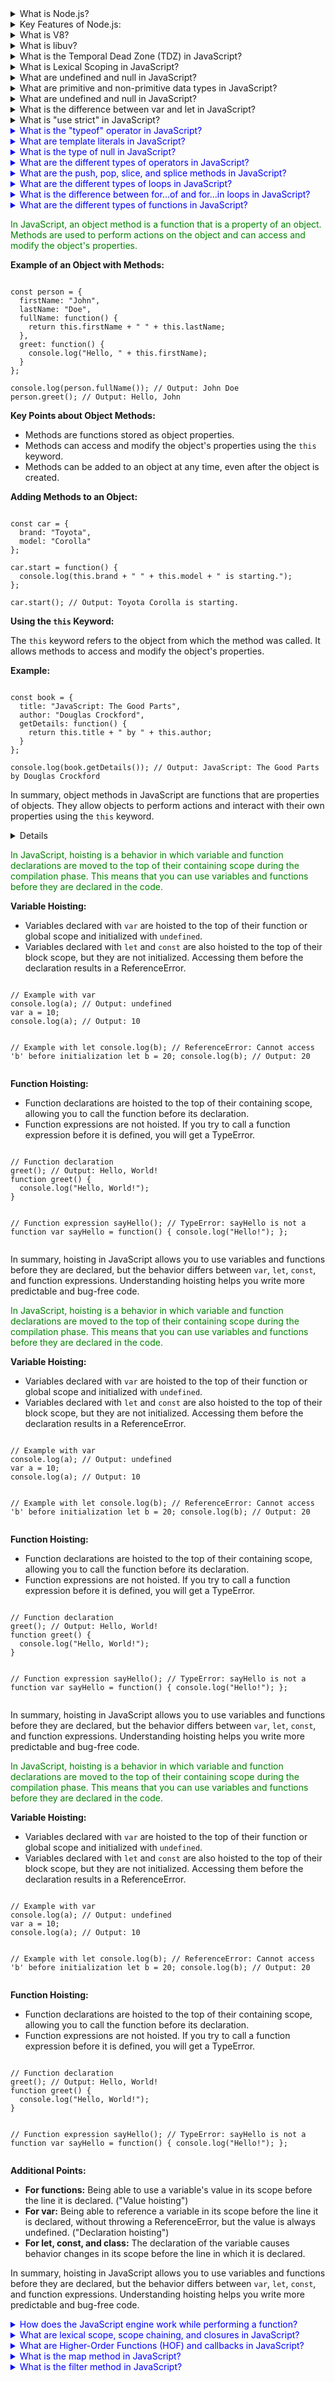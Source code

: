 <details>
  <summary>What is Node.js?</summary>
  <p>Node.js is an open-source, cross-platform JavaScript runtime environment. It allows developers to run JavaScript on the server side, outside of a browser.</p>
</details>

<details>
  <summary>Key Features of Node.js:</summary>
  <p>
    <ul>
      <li><strong>Event-driven and Asynchronous:</strong> Non-blocking I/O makes it ideal for handling multiple requests simultaneously.</li>
      <li><strong>Single-threaded but Scalable:</strong> Uses a single thread with event looping to handle many connections.</li>
      <li><strong>Fast Execution:</strong> Built on V8, it compiles JavaScript directly into machine code for speed.</li>
      <li><strong>NPM (Node Package Manager):</strong> A huge library of open-source packages to accelerate development.</li>
      <li><strong>Cross-platform:</strong> Works on Windows, Linux, and macOS.</li>
    </ul>
  </p>
</details>

<details>
  <summary>What is V8?</summary>
  <p>V8 is Google’s open-source JavaScript engine, written in C++. It powers Google Chrome and many other applications, including Node.js. V8 is responsible for executing JavaScript code by converting it directly into machine code, which makes it extremely fast.</p>
</details>

<details>
  <summary>What is libuv?</summary>
  <p>libuv is a multi-platform support library with a focus on asynchronous I/O. It provides the event loop and all the asynchronous behaviors of Node.js, including file system operations, DNS, network, child processes, pipes, signal handling, polling, and streaming.</p>
</details>

<details>
  <summary>What is the Temporal Dead Zone (TDZ) in JavaScript?</summary>
  <p>The Temporal Dead Zone (TDZ) in JavaScript refers to the period of time during which a variable is declared using <code>let</code> or <code>const</code> but has not yet been initialized. During this time, any attempt to access the variable will result in a ReferenceError. The TDZ starts from the beginning of the block where the variable is declared and ends when the variable is initialized with a value. This behavior helps prevent the use of variables before they are properly initialized, which can lead to bugs and unpredictable behavior in the code.</p>
</details>

<details>
  <summary>What is Lexical Scoping in JavaScript?</summary>
  <p>Lexical scoping, also known as static scoping, is a convention used in JavaScript to determine the scope of a variable based on its position within the source code. In lexical scoping, a variable defined inside a function is only accessible within that function and any nested functions. This means that the scope of a variable is determined by the structure of the code and the location where the variable is declared, rather than the runtime context. Lexical scoping helps in maintaining the modularity and predictability of the code by ensuring that variables are only accessible within their defined scope.</p>
</details>

<details>
  <summary>What are undefined and null in JavaScript?</summary>
  <p>In JavaScript, <code>undefined</code> and <code>null</code> are two distinct types that represent the absence of a value.

<strong>undefined:</strong> A variable is automatically assigned the value <code>undefined</code> when it is declared but not initialized. It indicates that a variable has been declared but has not yet been assigned a value. For example:

  <pre><code>let a;
  console.log(a); // Output: undefined</code></pre>

<strong>null:</strong> <code>null</code> is an assignment value that can be explicitly set to indicate that a variable has no value. It is often used to signify that a variable should be empty. For example:

  <pre><code>let b = null;
  console.log(b); // Output: null</code></pre>

While both <code>undefined</code> and <code>null</code> represent the absence of a value, they are used in different contexts and have different meanings. <code>undefined</code> is typically used by the JavaScript engine, whereas <code>null</code> is used by programmers to indicate an intentional absence of value.</p>

</details>

<details>
  <summary>What are primitive and non-primitive data types in JavaScript?</summary>
  <p>In JavaScript, data types can be categorized into two main types: primitive and non-primitive (or reference) data types.

<strong>Primitive Data Types:</strong> These are the most basic data types in JavaScript and include:

  <ul>
    <li><code>String</code>: Represents textual data. Example: <code>let str = "Hello";</code></li>
    <li><code>Number</code>: Represents numeric data. Example: <code>let num = 42;</code></li>
    <li><code>Boolean</code>: Represents true or false values. Example: <code>let isTrue = true;</code></li>
    <li><code>Undefined</code>: Represents a variable that has been declared but not initialized. Example: <code>let a;</code></li>
    <li><code>Null</code>: Represents an intentional absence of value. Example: <code>let b = null;</code></li>
    <li><code>Symbol</code>: Represents a unique and immutable value. Example: <code>let sym = Symbol('sym');</code></li>
    <li><code>BigInt</code>: Represents integers with arbitrary precision. Example: <code>let bigInt = 123n;</code></li>
  </ul>

<strong>Non-Primitive Data Types:</strong> These are also known as reference data types and include:

  <ul>
    <li><code>Object</code>: Represents a collection of properties. Example: <code>let obj = { name: "John", age: 30 };</code></li>
    <li><code>Array</code>: Represents an ordered list of values. Example: <code>let arr = [1, 2, 3];</code></li>
    <li><code>Function</code>: Represents a block of code designed to perform a particular task. Example: <code>function greet() { console.log("Hello"); }</code></li>
  </ul>

Primitive data types are immutable, meaning their values cannot be changed once created. Non-primitive data types, on the other hand, are mutable and can have their properties or elements modified. Additionally, primitive data types are stored directly in the memory location, whereas non-primitive data types are stored as references to the memory location.</p>

</details>

<details>
  <summary>What are undefined and null in JavaScript?</summary>
  <p>In JavaScript, <code>undefined</code> and <code>null</code> are two distinct types that represent the absence of a value.

<strong>undefined:</strong> A variable is automatically assigned the value <code>undefined</code> when it is declared but not initialized. It indicates that a variable has been declared but has not yet been assigned a value. For example:

  <pre><code>let a;
  console.log(a); // Output: undefined</code></pre>

<strong>null:</strong> <code>null</code> is an assignment value that can be explicitly set to indicate that a variable has no value. It is often used to signify that a variable should be empty. For example:

  <pre><code>let b = null;
  console.log(b); // Output: null</code></pre>

While both <code>undefined</code> and <code>null</code> represent the absence of a value, they are used in different contexts and have different meanings. <code>undefined</code> is typically used by the JavaScript engine, whereas <code>null</code> is used by programmers to indicate an intentional absence of value.</p>

</details>

<details>
  <summary>What is the difference between var and let in JavaScript?</summary>
  <p>In JavaScript, <code>var</code> and <code>let</code> are used to declare variables, but they have different behaviors.

When JavaScript code is executed, it goes through two phases: the creation phase and the execution phase. During the creation phase, the JavaScript engine scans the code and allocates memory for variables and functions. This is known as hoisting.

<strong>var:</strong> Variables declared with <code>var</code> are hoisted to the top of their containing function or global scope. During the creation phase, they are initialized with <code>undefined</code>. This means that you can reference a <code>var</code> variable before its declaration without causing an error, but it will have the value <code>undefined</code> until the execution phase assigns it a value. For example:

  <pre><code>console.log(a); // Output: undefined
  var a = 10;
  console.log(a); // Output: 10</code></pre>

<strong>let:</strong> Variables declared with <code>let</code> are also hoisted, but they are not initialized. Instead, they are placed in a "temporal dead zone" (TDZ) from the start of the block until the declaration is encountered. Accessing a <code>let</code> variable before its declaration will result in a ReferenceError. For example:

  <pre><code>console.log(b); // ReferenceError: Cannot access 'b' before initialization
  let b = 20;
  console.log(b); // Output: 20</code></pre>

In summary, <code>var</code> is function-scoped and initialized with <code>undefined</code> during the creation phase, while <code>let</code> is block-scoped and not initialized until the execution phase, resulting in a ReferenceError if accessed before declaration.</p>

</details>

<details>
  <summary>What is "use strict" in JavaScript?</summary>
  <p><code>"use strict"</code> is a directive introduced in ECMAScript 5 that enables strict mode in JavaScript. Strict mode is a way to opt in to a restricted variant of JavaScript, which helps catch common coding mistakes and "unsafe" actions, such as defining global variables. It can be applied to an entire script or to individual functions.

<strong>Benefits of using "use strict":</strong>

  <ul>
    <li>Eliminates some JavaScript silent errors by changing them to throw errors.</li>
    <li>Fixes mistakes that make it difficult for JavaScript engines to perform optimizations, leading to faster code execution.</li>
    <li>Prohibits some syntax likely to be defined in future versions of ECMAScript.</li>
  </ul>

<strong>Examples of strict mode behavior:</strong>

  <pre><code>
  // Without strict mode
  x = 10; // This will not throw an error
  console.log(x); // Output: 10

  // With strict mode
  "use strict";
  y = 20; // This will throw a ReferenceError: y is not defined
  console.log(y);
  </code></pre>

<strong>How to enable strict mode:</strong>

  <pre><code>
  // For an entire script
  "use strict";
  // Your code here

  // For a specific function
  function myFunction() {
    "use strict";
    // Function code here
  }
  </code></pre>

In summary, <code>"use strict"</code> helps improve the quality of your code by catching common errors and preventing the use of unsafe features.</p>

</details>

<details>
  <summary style="color: blue;">What is the "typeof" operator in JavaScript?</summary>
  <p style="color: green;">The <code>typeof</code> operator in JavaScript is used to determine the type of a given variable or expression. It returns a string indicating the type of the operand. The <code>typeof</code> operator is useful for debugging and ensuring that variables are of the expected type.

<strong>Examples of using the "typeof" operator:</strong>

  <pre><code>
  console.log(typeof 42); // Output: "number"
  console.log(typeof 'hello'); // Output: "string"
  console.log(typeof true); // Output: "boolean"
  console.log(typeof undefined); // Output: "undefined"
  console.log(typeof null); // Output: "object" (this is a known quirk in JavaScript)
  console.log(typeof { name: 'John' }); // Output: "object"
  console.log(typeof function() {}); // Output: "function"
  console.log(typeof Symbol('symbol')); // Output: "symbol"
  console.log(typeof 123n); // Output: "bigint"
  </code></pre>

<strong>Special cases:</strong>

  <ul>
    <li><code>typeof null</code> returns "object". This is a known issue in JavaScript and is considered a bug, but it has been retained for backward compatibility.</li>
    <li><code>typeof NaN</code> returns "number". NaN stands for "Not-a-Number", but it is still considered a numeric type.</li>
  </ul>

In summary, the <code>typeof</code> operator is a simple and effective way to check the type of a variable or expression in JavaScript.</p>

</details>
<details>
  <summary style="color: blue;">What are template literals in JavaScript?</summary>
  <p style="color: green;">Template literals are a feature in JavaScript introduced in ES6 (ECMAScript 2015) that allow for easier and more readable string interpolation, multi-line strings, and embedded expressions. Template literals are enclosed by backticks (<code>`</code>) instead of single or double quotes.

<strong>Key features of template literals:</strong>

  <ul>
    <li><strong>String Interpolation:</strong> Template literals allow for embedding expressions within strings using the <code>${expression}</code> syntax. This makes it easier to create dynamic strings. For example:
    <pre><code>
    const name = 'John';
    const greeting = `Hello, ${name}!`;
    console.log(greeting); // Output: Hello, John!
    </code></pre></li>

    <li><strong>Multi-line Strings:</strong> Template literals can span multiple lines without the need for concatenation or escape characters. For example:
    <pre><code>
    const multiLineString = `This is a string
    that spans multiple
    lines.`;
    console.log(multiLineString);
    </code></pre></li>

    <li><strong>Embedded Expressions:</strong> You can embed any valid JavaScript expression within a template literal. For example:
    <pre><code>
    const a = 5;
    const b = 10;
    console.log(`The sum of a and b is ${a + b}.`); // Output: The sum of a and b is 15.
    </code></pre></li>

  </ul>

<strong>Tagged Templates:</strong> Template literals also support tagged templates, which allow you to parse template literals with a function. For example:

  <pre><code>
  function tag(strings, ...values) {
    console.log(strings);
    console.log(values);
    return 'Tagged template';
  }
  const result = tag`Hello, ${name}!`;
  console.log(result); // Output: Tagged template
  </code></pre>

In summary, template literals provide a more powerful and flexible way to work with strings in JavaScript, making code easier to read and write.</p>

</details>
<details>
  <summary style="color: blue;">What is the type of null in JavaScript?</summary>
  <p style="color: green;">In JavaScript, the <code>typeof</code> operator returns "object" when applied to <code>null</code>. This is a well-known quirk in JavaScript and is considered a bug in the language, but it has been retained for backward compatibility.

<strong>Example:</strong>

  <pre><code>
  console.log(typeof null); // Output: "object"
  </code></pre>

<strong>Explanation:</strong>

  <p>The reason <code>typeof null</code> returns "object" is due to the way JavaScript was originally designed. In the first implementation of JavaScript, values were represented as a type tag and a value. The type tag for objects was 0. <code>null</code> was represented as the NULL pointer (0x00), which also had the type tag of 0, leading to <code>typeof null</code> returning "object".</p>

  <p>Despite this quirk, <code>null</code> is not an object. It is a primitive value that represents the intentional absence of any object value. To check for <code>null</code> values, it is recommended to use strict equality (<code>===</code>) instead of <code>typeof</code>:</p>
  <pre><code>
  const value = null;
  console.log(value === null); // Output: true
  </code></pre>

In summary, while <code>typeof null</code> returns "object" due to a historical quirk, <code>null</code> is actually a primitive value representing the absence of any object value.</p>

</details>
<details>
  <summary style="color: blue;">What are the different types of operators in JavaScript?</summary>
  <p style="color: green;">JavaScript provides a variety of operators that can be used to perform different operations on values. These operators can be categorized into several types:

<strong>1. Arithmetic Operators:</strong> Used to perform arithmetic calculations.

  <ul>
    <li><code>+</code> (Addition): Adds two numbers. Example: <code>5 + 3</code></li>
    <li><code>-</code> (Subtraction): Subtracts one number from another. Example: <code>5 - 3</code></li>
    <li><code>*</code> (Multiplication): Multiplies two numbers. Example: <code>5 * 3</code></li>
    <li><code>/</code> (Division): Divides one number by another. Example: <code>5 / 3</code></li>
    <li><code>%</code> (Modulus): Returns the remainder of a division. Example: <code>5 % 3</code></li>
    <li><code>**</code> (Exponentiation): Raises the first operand to the power of the second operand. Example: <code>5 ** 3</code></li>
  </ul>

<strong>2. Comparison Operators:</strong> Used to compare two values.

  <ul>
    <li><code>==</code> (Equal to): Checks if two values are equal. Example: <code>5 == '5'</code></li>
    <li><code>===</code> (Strict equal to): Checks if two values are equal and of the same type. Example: <code>5 === 5</code></li>
    <li><code>!=</code> (Not equal to): Checks if two values are not equal. Example: <code>5 != '5'</code></li>
    <li><code>!==</code> (Strict not equal to): Checks if two values are not equal and not of the same type. Example: <code>5 !== '5'</code></li>
    <li><code>></code> (Greater than): Checks if the left operand is greater than the right operand. Example: <code>5 > 3</code></li>
    <li><code><</code> (Less than): Checks if the left operand is less than the right operand. Example: <code>5 < 3</code></li>
    <li><code>>=</code> (Greater than or equal to): Checks if the left operand is greater than or equal to the right operand. Example: <code>5 >= 3</code></li>
    <li><code><=</code> (Less than or equal to): Checks if the left operand is less than or equal to the right operand. Example: <code>5 <= 3</code></li>
  </ul>

<strong>3. Logical Operators:</strong> Used to perform logical operations.

  <ul>
    <li><code>&&</code> (Logical AND): Returns true if both operands are true. Example: <code>true && false</code></li>
    <li><code>||</code> (Logical OR): Returns true if at least one operand is true. Example: <code>true || false</code></li>
    <li><code>!</code> (Logical NOT): Returns true if the operand is false. Example: <code>!true</code></li>
  </ul>

<strong>4. Assignment Operators:</strong> Used to assign values to variables.

  <ul>
    <li><code>=</code> (Assignment): Assigns the value of the right operand to the left operand. Example: <code>x = 5</code></li>
    <li><code>+=</code> (Addition assignment): Adds the right operand to the left operand and assigns the result to the left operand. Example: <code>x += 5</code></li>
    <li><code>-=</code> (Subtraction assignment): Subtracts the right operand from the left operand and assigns the result to the left operand. Example: <code>x -= 5</code></li>
    <li><code>*=</code> (Multiplication assignment): Multiplies the left operand by the right operand and assigns the result to the left operand. Example: <code>x *= 5</code></li>
    <li><code>/=</code> (Division assignment): Divides the left operand by the right operand and assigns the result to the left operand. Example: <code>x /= 5</code></li>
    <li><code>%=</code> (Modulus assignment): Takes the modulus using the two operands and assigns the result to the left operand. Example: <code>x %= 5</code></li>
  </ul>

<strong>5. Conditional (Ternary) Operator:</strong> Used to assign a value to a variable based on a condition.

  <ul>
    <li><code>condition ? value1 : value2</code>: If the condition is true, the operator returns the value of <code>value1</code>; otherwise, it returns the value of <code>value2</code>. Example: <code>let result = (x > 10) ? 'Greater' : 'Smaller';</code></li>
  </ul>

In summary, JavaScript provides a wide range of operators that allow you to perform various operations on values, making it a powerful and flexible language.</p>

</details>
<details>
  <summary style="color: blue;">What are the push, pop, slice, and splice methods in JavaScript?</summary>
  <p style="color: green;">In JavaScript, arrays come with several built-in methods that allow you to manipulate their elements. Four commonly used methods are <code>push</code>, <code>pop</code>, <code>slice</code>, and <code>splice</code>.

<strong>1. push:</strong> Adds one or more elements to the end of an array and returns the new length of the array.

  <pre><code>
  let arr = [1, 2, 3];
  arr.push(4);
  console.log(arr); // Output: [1, 2, 3, 4]
  </code></pre>

<strong>2. pop:</strong> Removes the last element from an array and returns that element. This method changes the length of the array.

  <pre><code>
  let arr = [1, 2, 3];
  let lastElement = arr.pop();
  console.log(arr); // Output: [1, 2, 3]
  console.log(lastElement); // Output: 3
  </code></pre>

<strong>3. slice:</strong> Returns a shallow copy of a portion of an array into a new array object selected from start to end (end not included). The original array will not be modified.

  <pre><code>
  let arr = [1, 2, 3, 4, 5];
  let slicedArr = arr.slice(1, 3);
  console.log(slicedArr); // Output: [2, 3]
  console.log(arr); // Output: [1, 2, 3, 4, 5]
  </code></pre>

<strong>4. splice:</strong> Changes the contents of an array by removing or replacing existing elements and/or adding new elements in place. This method modifies the original array.

  <pre><code>
  let arr = [1, 2, 3, 4, 5];
  let removedElements = arr.splice(2, 2, 'a', 'b');
  console.log(arr); // Output: [1, 2, 'a', 'b', 5]
  console.log(removedElements); // Output: [3, 4]
  </code></pre>

<strong>Comparison Table:</strong>

  <table>
    <tr>
      <th>Method</th>
      <th>Description</th>
      <th>Modifies Original Array</th>
      <th>Returns</th>
    </tr>
    <tr>
      <td><code>push</code></td>
      <td>Adds one or more elements to the end of an array</td>
      <td>Yes</td>
      <td>New length of the array</td>
    </tr>
    <tr>
      <td><code>pop</code></td>
      <td>Removes the last element from an array</td>
      <td>Yes</td>
      <td>The removed element</td>
    </tr>
    <tr>
      <td><code>slice</code></td>
      <td>Returns a shallow copy of a portion of an array</td>
      <td>No</td>
      <td>A new array containing the extracted elements</td>
    </tr>
    <tr>
      <td><code>splice</code></td>
      <td>Changes the contents of an array by removing/replacing elements</td>
      <td>Yes</td>
      <td>An array containing the removed elements</td>
    </tr>
  </table>

In summary, <code>push</code>, <code>pop</code>, <code>slice</code>, and <code>splice</code> are powerful array methods in JavaScript that allow you to manipulate arrays in various ways, each with its own specific use case.</p>

</details>
<details>
  <summary style="color: blue;">What are the different types of loops in JavaScript?</summary>
  <p style="color: green;">JavaScript provides several types of loops that allow you to execute a block of code multiple times. The main types of loops are <code>for</code>, <code>while</code>, <code>do-while</code>, <code>for-in</code>, and <code>for-of</code>.

<strong>1. for Loop:</strong> Used to execute a block of code a specific number of times.

  <pre><code>
  for (let i = 0; i < 5; i++) {
    console.log(i);
  }
  // Output: 0 1 2 3 4
  </code></pre>

<strong>2. while Loop:</strong> Used to execute a block of code as long as a specified condition is true.

  <pre><code>
  let i = 0;
  while (i < 5) {
    console.log(i);
    i++;
  }
  // Output: 0 1 2 3 4
  </code></pre>

<strong>3. do-while Loop:</strong> Similar to the <code>while</code> loop, but it executes the block of code once before checking the condition.

  <pre><code>
  let i = 0;
  do {
    console.log(i);
    i++;
  } while (i < 5);
  // Output: 0 1 2 3 4
  </code></pre>

<strong>4. for-in Loop:</strong> Used to iterate over the enumerable properties of an object.

  <pre><code>
  const obj = { a: 1, b: 2, c: 3 };
  for (let key in obj) {
    console.log(key, obj[key]);
  }
  // Output: a 1
  //         b 2
  //         c 3
  </code></pre>

<strong>5. for-of Loop:</strong> Used to iterate over the values of an iterable object (like an array, string, or Map).

  <pre><code>
  const arr = [1, 2, 3, 4, 5];
  for (let value of arr) {
    console.log(value);
  }
  // Output: 1 2 3 4 5
  </code></pre>

<strong>Comparison Table:</strong>

  <table>
    <tr>
      <th>Loop Type</th>
      <th>Description</th>
      <th>Use Case</th>
    </tr>
    <tr>
      <td><code>for</code></td>
      <td>Executes a block of code a specific number of times</td>
      <td>When the number of iterations is known</td>
    </tr>
    <tr>
      <td><code>while</code></td>
      <td>Executes a block of code as long as a specified condition is true</td>
      <td>When the number of iterations is not known</td>
    </tr>
    <tr>
      <td><code>do-while</code></td>
      <td>Executes a block of code once before checking the condition</td>
      <td>When the block of code needs to be executed at least once</td>
    </tr>
    <tr>
      <td><code>for-in</code></td>
      <td>Iterates over the enumerable properties of an object</td>
      <td>When iterating over object properties</td>
    </tr>
    <tr>
      <td><code>for-of</code></td>
      <td>Iterates over the values of an iterable object</td>
      <td>When iterating over array or iterable values</td>
    </tr>
  </table>
</p>
</details>
<details>
  <summary style="color: blue;">What is the difference between for...of and for...in loops in JavaScript?</summary>
  <p style="color: green;">In JavaScript, both <code>for...of</code> and <code>for...in</code> loops are used to iterate over elements, but they serve different purposes and work with different types of data.

<strong>for...in Loop:</strong>

  <ul>
    <li>Used to iterate over the enumerable properties of an object.</li>
    <li>Iterates over the keys (property names) of an object.</li>
    <li>Can be used with objects and arrays, but primarily intended for objects.</li>
  </ul>
  <pre><code>
  const obj = { a: 1, b: 2, c: 3 };
  for (let key in obj) {
    console.log(key, obj[key]);
  }
  // Output: a 1
  //         b 2
  //         c 3
  </code></pre>

<strong>for...of Loop:</strong>

  <ul>
    <li>Used to iterate over the values of an iterable object (like an array, string, or Map).</li>
    <li>Iterates over the values of an iterable object.</li>
    <li>Cannot be used with objects unless they implement the iterable protocol.</li>
  </ul>
  <pre><code>
  const arr = [1, 2, 3, 4, 5];
  for (let value of arr) {
    console.log(value);
  }
  // Output: 1 2 3 4 5
  </code></pre>

<strong>Comparison Table:</strong>

  <table>
    <tr>
      <th>Feature</th>
      <th>for...in</th>
      <th>for...of</th>
    </tr>
    <tr>
      <td>Purpose</td>
      <td>Iterates over the enumerable properties of an object</td>
      <td>Iterates over the values of an iterable object</td>
    </tr>
    <tr>
      <td>Iterates Over</td>
      <td>Keys (property names)</td>
      <td>Values</td>
    </tr>
    <tr>
      <td>Use Case</td>
      <td>When iterating over object properties</td>
      <td>When iterating over array or iterable values</td>
    </tr>
    <tr>
      <td>Works With</td>
      <td>Objects and arrays (primarily objects)</td>
      <td>Arrays, strings, Maps, Sets, and other iterables</td>
    </tr>
  </table>

In summary, <code>for...in</code> is used to iterate over the keys of an object, while <code>for...of</code> is used to iterate over the values of an iterable object. Understanding the differences between these loops helps you choose the right one for your specific use case.</p>

</details>
<details>
  <summary style="color: blue;">What are the different types of functions in JavaScript?</summary>
  <p style="color: green;">JavaScript supports various types of functions, each with its own syntax and use cases. Here are some of the main types:

<strong>1. Normal Function:</strong> A standard function declaration that can be called by its name.

  <pre><code>
  function greet() {
    console.log("Hello, World!");
  }
  greet(); // Output: Hello, World!
  </code></pre>

<strong>2. Function with Return Type and Parameters:</strong> A function that takes parameters and returns a value.

  <pre><code>
  function add(a, b) {
    return a + b;
  }
  let sum = add(5, 3);
  console.log(sum); // Output: 8
  </code></pre>

<strong>3. Anonymous Function:</strong> A function without a name, often used as an argument to other functions or assigned to a variable.

  <pre><code>
  let anonFunc = function() {
    console.log("I am anonymous!");
  };
  anonFunc(); // Output: I am anonymous!
  </code></pre>

<strong>4. Function Expression:</strong> A function defined within an expression, typically assigned to a variable.

  <pre><code>
  let multiply = function(a, b) {
    return a * b;
  };
  console.log(multiply(4, 5)); // Output: 20
  </code></pre>

<strong>5. Self-Invoking Function:</strong> A function that is invoked immediately after it is defined. Also known as an Immediately Invoked Function Expression (IIFE).

  <pre><code>
  (function() {
    console.log("I am self-invoking!");
  })(); // Output: I am self-invoking!
  </code></pre>

<strong>Comparison Table:</strong>

  <table>
    <tr>
      <th>Function Type</th>
      <th>Description</th>
      <th>Example</th>
    </tr>
    <tr>
      <td>Normal Function</td>
      <td>A standard function declaration</td>
      <td><pre><code>function greet() { ... }</code></pre></td>
    </tr>
    <tr>
      <td>Function with Return Type and Parameters</td>
      <td>A function that takes parameters and returns a value</td>
      <td><pre><code>function add(a, b) { ... }</code></pre></td>
    </tr>
    <tr>
      <td>Anonymous Function</td>
      <td>A function without a name</td>
      <td><pre><code>let anonFunc = function() { ... }</code></pre></td>
    </tr>
    <tr>
      <td>Function Expression</td>
      <td>A function defined within an expression</td>
      <td><pre><code>let multiply = function(a, b) { ... }</code></pre></td>
    </tr>
    <tr>
      <td>Self-Invoking Function</td>
      <td>A function that is invoked immediately after it is defined</td>
      <td><pre><code>(function() { ... })();</code></pre></td>
    </tr>
  </table>

In summary, JavaScript provides various types of functions to suit different programming needs, from standard function declarations to anonymous and self-invoking functions.</p>

</details>
<p style="color: green;">In JavaScript, an object method is a function that is a property of an object. Methods are used to perform actions on the object and can access and modify the object's properties.

<strong>Example of an Object with Methods:</strong>

<pre><code>
const person = {
  firstName: "John",
  lastName: "Doe",
  fullName: function() {
    return this.firstName + " " + this.lastName;
  },
  greet: function() {
    console.log("Hello, " + this.firstName);
  }
};

console.log(person.fullName()); // Output: John Doe
person.greet(); // Output: Hello, John
</code></pre>

<strong>Key Points about Object Methods:</strong>

<ul>
  <li>Methods are functions stored as object properties.</li>
  <li>Methods can access and modify the object's properties using the <code>this</code> keyword.</li>
  <li>Methods can be added to an object at any time, even after the object is created.</li>
</ul>

<strong>Adding Methods to an Object:</strong>

<pre><code>
const car = {
  brand: "Toyota",
  model: "Corolla"
};

car.start = function() {
  console.log(this.brand + " " + this.model + " is starting.");
};

car.start(); // Output: Toyota Corolla is starting.
</code></pre>

<strong>Using the <code>this</code> Keyword:</strong>

<p>The <code>this</code> keyword refers to the object from which the method was called. It allows methods to access and modify the object's properties.</p>

<strong>Example:</strong>

<pre><code>
const book = {
  title: "JavaScript: The Good Parts",
  author: "Douglas Crockford",
  getDetails: function() {
    return this.title + " by " + this.author;
  }
};

console.log(book.getDetails()); // Output: JavaScript: The Good Parts by Douglas Crockford
</code></pre>

In summary, object methods in JavaScript are functions that are properties of objects. They allow objects to perform actions and interact with their own properties using the <code>this</code> keyword.</p>

<details>
Var goes to global scope and Let and const goes to script or local scope.
</details>

<p style="color: green;">In JavaScript, hoisting is a behavior in which variable and function declarations are moved to the top of their containing scope during the compilation phase. This means that you can use variables and functions before they are declared in the code.

<strong>Variable Hoisting:</strong>

<ul>
  <li>Variables declared with <code>var</code> are hoisted to the top of their function or global scope and initialized with <code>undefined</code>.</li>
  <li>Variables declared with <code>let</code> and <code>const</code> are also hoisted to the top of their block scope, but they are not initialized. Accessing them before the declaration results in a ReferenceError.</li>
</ul>
<pre><code>
// Example with var
console.log(a); // Output: undefined
var a = 10;
console.log(a); // Output: 10

// Example with let
console.log(b); // ReferenceError: Cannot access 'b' before initialization
let b = 20;
console.log(b); // Output: 20
</code></pre>

<strong>Function Hoisting:</strong>

<ul>
  <li>Function declarations are hoisted to the top of their containing scope, allowing you to call the function before its declaration.</li>
  <li>Function expressions are not hoisted. If you try to call a function expression before it is defined, you will get a TypeError.</li>
</ul>
<pre><code>
// Function declaration
greet(); // Output: Hello, World!
function greet() {
  console.log("Hello, World!");
}

// Function expression
sayHello(); // TypeError: sayHello is not a function
var sayHello = function() {
console.log("Hello!");
};
</code></pre>

In summary, hoisting in JavaScript allows you to use variables and functions before they are declared, but the behavior differs between <code>var</code>, <code>let</code>, <code>const</code>, and function expressions. Understanding hoisting helps you write more predictable and bug-free code.</p>

<p style="color: green;">In JavaScript, hoisting is a behavior in which variable and function declarations are moved to the top of their containing scope during the compilation phase. This means that you can use variables and functions before they are declared in the code.

<strong>Variable Hoisting:</strong>

<ul>
  <li>Variables declared with <code>var</code> are hoisted to the top of their function or global scope and initialized with <code>undefined</code>.</li>
  <li>Variables declared with <code>let</code> and <code>const</code> are also hoisted to the top of their block scope, but they are not initialized. Accessing them before the declaration results in a ReferenceError.</li>
</ul>
<pre><code>
// Example with var
console.log(a); // Output: undefined
var a = 10;
console.log(a); // Output: 10

// Example with let
console.log(b); // ReferenceError: Cannot access 'b' before initialization
let b = 20;
console.log(b); // Output: 20
</code></pre>

<strong>Function Hoisting:</strong>

<ul>
  <li>Function declarations are hoisted to the top of their containing scope, allowing you to call the function before its declaration.</li>
  <li>Function expressions are not hoisted. If you try to call a function expression before it is defined, you will get a TypeError.</li>
</ul>
<pre><code>
// Function declaration
greet(); // Output: Hello, World!
function greet() {
  console.log("Hello, World!");
}

// Function expression
sayHello(); // TypeError: sayHello is not a function
var sayHello = function() {
console.log("Hello!");
};
</code></pre>

In summary, hoisting in JavaScript allows you to use variables and functions before they are declared, but the behavior differs between <code>var</code>, <code>let</code>, <code>const</code>, and function expressions. Understanding hoisting helps you write more predictable and bug-free code.</p>

<p style="color: green;">In JavaScript, hoisting is a behavior in which variable and function declarations are moved to the top of their containing scope during the compilation phase. This means that you can use variables and functions before they are declared in the code.

<strong>Variable Hoisting:</strong>

<ul>
  <li>Variables declared with <code>var</code> are hoisted to the top of their function or global scope and initialized with <code>undefined</code>.</li>
  <li>Variables declared with <code>let</code> and <code>const</code> are also hoisted to the top of their block scope, but they are not initialized. Accessing them before the declaration results in a ReferenceError.</li>
</ul>
<pre><code>
// Example with var
console.log(a); // Output: undefined
var a = 10;
console.log(a); // Output: 10

// Example with let
console.log(b); // ReferenceError: Cannot access 'b' before initialization
let b = 20;
console.log(b); // Output: 20
</code></pre>

<strong>Function Hoisting:</strong>

<ul>
  <li>Function declarations are hoisted to the top of their containing scope, allowing you to call the function before its declaration.</li>
  <li>Function expressions are not hoisted. If you try to call a function expression before it is defined, you will get a TypeError.</li>
</ul>
<pre><code>
// Function declaration
greet(); // Output: Hello, World!
function greet() {
  console.log("Hello, World!");
}

// Function expression
sayHello(); // TypeError: sayHello is not a function
var sayHello = function() {
console.log("Hello!");
};
</code></pre>

<strong>Additional Points:</strong>

<ul>
  <li><strong>For functions:</strong> Being able to use a variable's value in its scope before the line it is declared. ("Value hoisting")</li>
  <li><strong>For var:</strong> Being able to reference a variable in its scope before the line it is declared, without throwing a ReferenceError, but the value is always undefined. ("Declaration hoisting")</li>
  <li><strong>For let, const, and class:</strong> The declaration of the variable causes behavior changes in its scope before the line in which it is declared.</li>
</ul>

In summary, hoisting in JavaScript allows you to use variables and functions before they are declared, but the behavior differs between <code>var</code>, <code>let</code>, <code>const</code>, and function expressions. Understanding hoisting helps you write more predictable and bug-free code.</p>

<details>
  <summary style="color: blue;">How does the JavaScript engine work while performing a function?</summary>
  <p style="color: green;">When the JavaScript engine executes a function, it goes through several steps to ensure the function runs correctly. Here is an overview of how the JavaScript engine works while performing a function:

<strong>1. Parsing:</strong>

  <p>The JavaScript engine first parses the code to understand its structure and syntax. During this phase, it converts the code into an Abstract Syntax Tree (AST), which represents the hierarchical structure of the code.</p>

<strong>2. Compilation:</strong>

  <p>After parsing, the JavaScript engine compiles the AST into bytecode or machine code. Modern JavaScript engines, like Google's V8, use Just-In-Time (JIT) compilation to optimize the code during execution.</p>

<strong>3. Execution Context Creation:</strong>

  <p>When a function is called, the JavaScript engine creates an execution context for that function. The execution context contains information about the function's scope, including variables, arguments, and the <code>this</code> keyword.</p>

<strong>4. Hoisting:</strong>

  <p>During the creation phase of the execution context, the JavaScript engine hoists variable and function declarations to the top of their scope. This means that variables declared with <code>var</code> are initialized with <code>undefined</code>, while <code>let</code> and <code>const</code> declarations are not initialized until their actual declaration is encountered.</p>

<strong>5. Execution:</strong>

  <p>After setting up the execution context and hoisting declarations, the JavaScript engine begins executing the function's code line by line. It evaluates expressions, executes statements, and calls other functions as needed.</p>

<strong>6. Garbage Collection:</strong>

  <p>Once the function has finished executing, the JavaScript engine performs garbage collection to free up memory that is no longer needed. This includes cleaning up variables and objects that are no longer referenced.</p>

<strong>Example:</strong>

  <pre><code>
  function example(a, b) {
    var sum = a + b;
    return sum;
  }

  console.log(example(5, 3)); // Output: 8
  </code></pre>

<strong>Steps in Detail:</strong>

  <ul>
    <li><strong>Parsing:</strong> The engine parses the <code>example</code> function and converts it into an AST.</li>
    <li><strong>Compilation:</strong> The AST is compiled into bytecode or machine code.</li>
    <li><strong>Execution Context Creation:</strong> When <code>example(5, 3)</code> is called, an execution context is created with <code>a</code> and <code>b</code> set to 5 and 3, respectively.</li>
    <li><strong>Hoisting:</strong> The <code>var sum</code> declaration is hoisted to the top of the function scope and initialized with <code>undefined</code>.</li>
    <li><strong>Execution:</strong> The engine executes the code, calculates <code>a + b</code>, assigns the result to <code>sum</code>, and returns <code>sum</code>.</li>
    <li><strong>Garbage Collection:</strong> After the function execution is complete, the engine performs garbage collection to free up memory.</li>
  </ul>

In summary, the JavaScript engine goes through parsing, compilation, execution context creation, hoisting, execution, and garbage collection to perform a function. Understanding these steps helps developers write more efficient and optimized code.</p>

</details>
<details>
  <summary style="color: blue;">What are lexical scope, scope chaining, and closures in JavaScript?</summary>
  <p style="color: green;">In JavaScript, lexical scope, scope chaining, and closures are fundamental concepts that help manage the accessibility of variables and functions.

<strong>1. Lexical Scope:</strong>

  <p>Lexical scope, also known as static scope, refers to the scope of a variable being determined by its position within the source code. In lexical scoping, a variable defined inside a function is only accessible within that function and any nested functions.</p>
  <pre><code>
  function outer() {
    let outerVar = 'I am outside!';
    
    function inner() {
      console.log(outerVar); // Output: I am outside!
    }
    
    inner();
  }
  
  outer();
  </code></pre>

<strong>2. Scope Chaining:</strong>

  <p>Scope chaining refers to the process of resolving variable names in nested functions. When a variable is referenced, the JavaScript engine looks for the variable in the current scope. If it is not found, it moves up to the next outer scope, and so on, until it reaches the global scope.</p>
  <pre><code>
  function first() {
    let firstVar = 'First';
    
    function second() {
      let secondVar = 'Second';
      
      function third() {
        let thirdVar = 'Third';
        console.log(firstVar); // Output: First
        console.log(secondVar); // Output: Second
        console.log(thirdVar); // Output: Third
      }
      
      third();
    }
    
    second();
  }
  
  first();
  </code></pre>

<strong>3. Closures:</strong>

  <p>A closure is a function that retains access to its lexical scope, even when the function is executed outside that scope. Closures are created whenever a function is defined inside another function, allowing the inner function to access the outer function's variables.</p>
  <pre><code>
  function makeCounter() {
    let count = 0;
    
    return function() {
      count++;
      return count;
    };
  }
  
  const counter = makeCounter();
  console.log(counter()); // Output: 1
  console.log(counter()); // Output: 2
  console.log(counter()); // Output: 3
  </code></pre>

<strong>Comparison Table:</strong>

  <table>
    <tr>
      <th>Concept</th>
      <th>Description</th>
      <th>Example</th>
    </tr>
    <tr>
      <td>Lexical Scope</td>
      <td>Scope determined by the position in the source code</td>
      <td><pre><code>function outer() { ... }</code></pre></td>
    </tr>
    <tr>
      <td>Scope Chaining</td>
      <td>Process of resolving variable names in nested functions</td>
      <td><pre><code>function first() { ... }</code></pre></td>
    </tr>
    <tr>
      <td>Closures</td>
      <td>Function retaining access to its lexical scope</td>
      <td><pre><code>function makeCounter() { ... }</code></pre></td>
    </tr>
  </table>

In summary, lexical scope determines the scope of variables based on their position in the code, scope chaining resolves variable names in nested functions, and closures allow functions to retain access to their lexical scope even when executed outside that scope. Understanding these concepts is crucial for writing effective and efficient JavaScript code.</p>

</details>
<details>
  <summary style="color: blue;">What are Higher-Order Functions (HOF) and callbacks in JavaScript?</summary>
  <p style="color: green;">In JavaScript, Higher-Order Functions (HOF) and callbacks are powerful concepts that allow for more flexible and reusable code.

  <strong>1. Higher-Order Functions (HOF):</strong>
  <p>A Higher-Order Function is a function that either takes one or more functions as arguments, returns a function, or both. HOFs allow for more abstract and reusable code by enabling functions to be passed around as values.</p>
  <pre><code>
  // Example of a Higher-Order Function
  function higherOrderFunction(callback) {
    const message = "Hello, World!";
    callback(message);
  }

  function printMessage(msg) {
    console.log(msg);
  }

  higherOrderFunction(printMessage); // Output: Hello, World!
  </code></pre>

  <strong>2. Callbacks:</strong>
  <p>A callback is a function that is passed as an argument to another function and is executed after some operation has been completed. Callbacks are commonly used for asynchronous operations, such as handling events or making API requests.</p>
  <pre><code>
  // Example of a Callback Function
  function fetchData(callback) {
    setTimeout(() => {
      const data = { name: "John", age: 30 };
      callback(data);
    }, 2000);
  }

  function handleData(data) {
    console.log("Data received:", data);
  }

  fetchData(handleData); // Output after 2 seconds: Data received: { name: "John", age: 30 }
  </code></pre>

  <strong>Comparison Table:</strong>
  <table>
    <tr>
      <th>Concept</th>
      <th>Description</th>
      <th>Example</th>
    </tr>
    <tr>
      <td>Higher-Order Function (HOF)</td>
      <td>A function that takes one or more functions as arguments, returns a function, or both</td>
      <td><pre><code>function higherOrderFunction(callback) { ... }</code></pre></td>
    </tr>
    <tr>
      <td>Callback</td>
      <td>A function passed as an argument to another function and executed after some operation</td>
      <td><pre><code>function fetchData(callback) { ... }</code></pre></td>
    </tr>
  </table>

  In summary, Higher-Order Functions (HOF) and callbacks are essential concepts in JavaScript that enable more flexible and reusable code. HOFs allow functions to be passed around as values, while callbacks are used to handle asynchronous operations and events.</p>
</details>
<details>
  <summary style="color: blue;">What is the map method in JavaScript?</summary>
  <p style="color: green;">The <code>map</code> method in JavaScript is an array method that creates a new array populated with the results of calling a provided function on every element in the calling array. It is commonly used for transforming or processing array elements.

  <strong>Syntax:</strong>
  <pre><code>
  array.map(function(currentValue, index, array) {
    // Return element for new array
  });
  </code></pre>

  <strong>Parameters:</strong>
  <ul>
    <li><code>currentValue</code>: The current element being processed in the array.</li>
    <li><code>index</code> (optional): The index of the current element being processed in the array.</li>
    <li><code>array</code> (optional): The array <code>map</code> was called upon.</li>
  </ul>

  <strong>Example:</strong>
  <pre><code>
  const numbers = [1, 2, 3, 4, 5];
  const doubled = numbers.map(function(num) {
    return num * 2;
  });
  console.log(doubled); // Output: [2, 4, 6, 8, 10]
  </code></pre>

  <strong>Arrow Function Example:</strong>
  <pre><code>
  const numbers = [1, 2, 3, 4, 5];
  const doubled = numbers.map(num => num * 2);
  console.log(doubled); // Output: [2, 4, 6, 8, 10]
  </code></pre>

  <strong>Comparison Table:</strong>
  <table>
    <tr>
      <th>Feature</th>
      <th>Description</th>
      <th>Example</th>
    </tr>
    <tr>
      <td>Transformation</td>
      <td>Transforms each element in the array</td>
      <td><pre><code>array.map(num => num * 2)</code></pre></td>
    </tr>
    <tr>
      <td>Returns</td>
      <td>New array with transformed elements</td>
      <td><pre><code>[2, 4, 6, 8, 10]</code></pre></td>
    </tr>
    <tr>
      <td>Original Array</td>
      <td>Does not modify the original array</td>
      <td><pre><code>[1, 2, 3, 4, 5]</code></pre></td>
    </tr>
  </table>

  In summary, the <code>map</code> method in JavaScript is a powerful tool for transforming arrays by applying a function to each element and returning a new array with the transformed elements. It is commonly used for data processing and manipulation.</p>
</details>

<details>
  <summary style="color: blue;">What is the filter method in JavaScript?</summary>
  <p style="color: green;">The <code>filter</code> method in JavaScript is an array method that creates a new array with all elements that pass the test implemented by the provided function. It is commonly used to filter out elements from an array based on certain criteria.

  <strong>Syntax:</strong>
  <pre><code>
  array.filter(function(element, index, array) {
    // Return true to keep the element, false otherwise
  });
  </code></pre>

  <strong>Parameters:</strong>
  <ul>
    <li><code>element</code>: The current element being processed in the array.</li>
    <li><code>index</code> (optional): The index of the current element being processed in the array.</li>
    <li><code>array</code> (optional): The array <code>filter</code> was called upon.</li>
  </ul>

  <strong>Example:</strong>
  <pre><code>
  const numbers = [1, 2, 3, 4, 5];
  const evenNumbers = numbers.filter(function(num) {
    return num % 2 === 0;
  });
  console.log(evenNumbers); // Output: [2, 4]
  </code></pre>

  <strong>Arrow Function Example:</strong>
  <pre><code>
  const numbers = [1, 2, 3, 4, 5];
  const evenNumbers = numbers.filter(num => num % 2 === 0);
  console.log(evenNumbers); // Output: [2, 4]
  </code></pre>

  <strong>Comparison Table:</strong>
  <table>
    <tr>
      <th>Feature</th>
      <th>Description</th>
      <th>Example</th>
    </tr>
    <tr>
      <td>Filtering</td>
      <td>Filters elements based on a condition</td>
      <td><pre><code>array.filter(num => num % 2 === 0)</code></pre></td>
    </tr>
    <tr>
      <td>Returns</td>
      <td>New array with filtered elements</td>
      <td><pre><code>[2, 4]</code></pre></td>
    </tr>
    <tr>
      <td>Original Array</td>
      <td>Does not modify the original array</td>
      <td><pre><code>[1, 2, 3, 4, 5]</code></pre></td>
    </tr>
  </table>

  In summary, the <code>filter</code> method in JavaScript is a powerful tool for creating a new array with elements that meet certain criteria. It is commonly used for data processing and manipulation, allowing you to easily filter out unwanted elements from an array.</p>
</details>